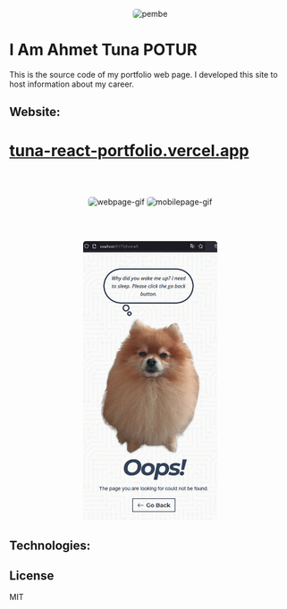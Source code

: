 <p align="center">
  <img alt="pembe" style="width:250px;border-radius: 5px;" src="https://media2.giphy.com/media/nFLW7PNGgN3lI68rdv/giphy.gif?cid=ecf05e47quolaqdqmgfpfyd6328k0j4l7dav3bjm04uqmha3&ep=v1_gifs_search&rid=giphy.gif&ct=g" />
</p>

# I Am Ahmet Tuna POTUR

This is the source code of my portfolio web page. I developed this site to host information about my career.

## Website:

# [tuna-react-portfolio.vercel.app](https://tuna-react-portfolio.vercel.app)

</br></br>

<p align="center">
<img alt="webpage-gif" style="width:auto;height:500px;border-radius: 5px;" src="https://github.com/tunapotur/react-portfolio/blob/main/public/WebPage.gif"></img>
<img alt="mobilepage-gif" style="width:auto;height:500px;border-radius: 5px;" src="https://github.com/tunapotur/react-portfolio/blob/main/public/MobilPage.gif"></img>
</p>

</br></br>

<p align="center">
<img alt="404" style="width:auto;height:500px;border-radius: 5px;" src="https://github.com/tunapotur/react-portfolio/blob/main/public/404.png"></img>

</p>

## Technologies:

## License

MIT
